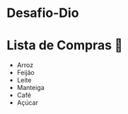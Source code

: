 
# Desafio-Dio

# Lista de Compras :pouch: 
- Arroz
- Feijão
- Leite
- Manteiga
- Café
- Açúcar






